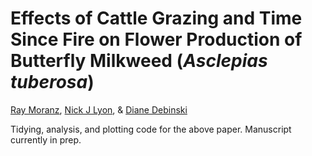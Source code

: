 # Effects of Cattle Grazing and Time Since Fire on Flower Production of Butterfly Milkweed (*Asclepias tuberosa*)

[Ray Moranz](https://xerces.org/staff/ray-moranz), [Nick J Lyon](https://njlyon0.github.io/), & [Diane Debinski](https://www.montana.edu/ecology/diane_debinski/)

Tidying, analysis, and plotting code for the above paper. Manuscript currently in prep.
